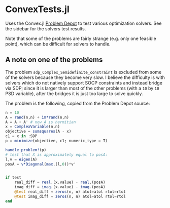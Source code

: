 # ConvexTests.jl


Uses the Convex.jl [Problem Depot](https://www.juliaopt.org/Convex.jl/stable/problem_depot/) to test various
optimization solvers. See the sidebar for the solvers test results.

Note that some of the problems are fairly strange (e.g. only one feasible
point), which can be difficult for solvers to handle.


## A note on one of the problems

The problem `sdp_Complex_Semidefinite_constraint` is excluded from some of the
solvers because they become very slow. I believe the difficulty is with solvers
which do not natively support SOCP constraints and instead bridge via SDP; since
it is larger than most of the other problems (with a `10` by `10` PSD variable),
after the bridges it is just too large to solve quickly.

The problem is the following, copied from the Problem Depot source:

```julia
n = 10
A = rand(n,n) + im*rand(n,n)
A = A + A' # now A is hermitian
x = ComplexVariable(n,n)
objective = sumsquares(A - x)
c1 = x in :SDP
p = minimize(objective, c1; numeric_type = T)

handle_problem!(p)
# test that X is approximately equal to posA:
l,v = eigen(A)
posA = v*Diagonal(max.(l,0))*v'


if test
    real_diff = real.(x.value) - real.(posA)
    imag_diff = imag.(x.value) - imag.(posA)
    @test real_diff ≈ zeros(n, n) atol=atol rtol=rtol
    @test imag_diff ≈ zeros(n, n) atol=atol rtol=rtol
end
```
